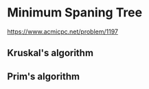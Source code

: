 # Minimum Spaning Tree

https://www.acmicpc.net/problem/1197


## Kruskal's algorithm 




## Prim's algorithm

